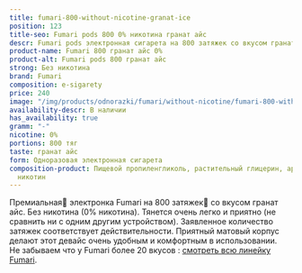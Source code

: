 ```yaml
---
title: fumari-800-without-nicotine-granat-ice
position: 123
title-seo: Fumari pods 800 0% никотина гранат айс
descr: Fumari pods электронная сигарета на 800 затяжек со вкусом гранат айс. Без никотина.
product-name: Fumari 800 гранат айс 0%
product-alt: Fumari pods 800 гранат айс
strong: Без никотина
brand: Fumari
composition: e-sigarety
price: 240
image: "/img/products/odnorazki/fumari/without-nicotine/fumari-800-without-nicotine-granat-ice.png"
availability-descr: В наличии
has_availability: true
gramm: "-"
nicotine: 0%
portions: 800 тяг
taste: гранат айс
form: Одноразовая электронная сигарета
composition-product: Пищевой пропиленгликоль, растительный глицерин, ароматизатор,
  никотин
---
```


Премиальная🥇 электронка Fumari на 800 затяжек💨 со вкусом гранат айс. Без никотина (0% никотина). Тянется очень легко и приятно (не сравнить ни с одним другим устройством). Заявленное количество затяжек соответствует действительности. Приятный матовый корпус делают этот девайс очень удобным и комфортным в использовании.<br>
Не забываем что у Fumari более 20 вкусов : [смотреть всю линейку Fumari](/fumari).